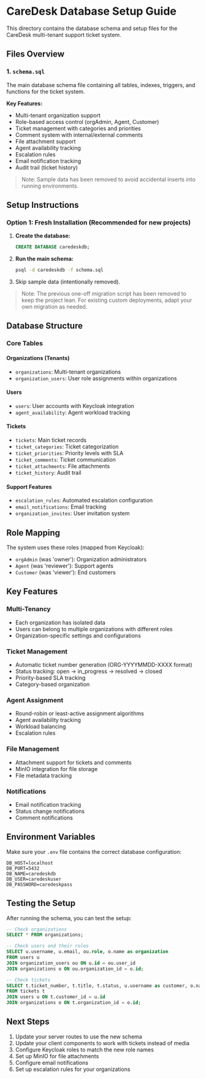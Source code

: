 # CareDesk Database Setup Guide

This directory contains the database schema and setup files for the CareDesk multi-tenant support ticket system.

## Files Overview

### 1. `schema.sql`
The main database schema file containing all tables, indexes, triggers, and functions for the ticket system.

**Key Features:**
- Multi-tenant organization support
- Role-based access control (orgAdmin, Agent, Customer)
- Ticket management with categories and priorities
- Comment system with internal/external comments
- File attachment support
- Agent availability tracking
- Escalation rules
- Email notification tracking
- Audit trail (ticket history)

> Note: Sample data has been removed to avoid accidental inserts into running environments.

## Setup Instructions

### Option 1: Fresh Installation (Recommended for new projects)

1. **Create the database:**
   ```sql
   CREATE DATABASE caredeskdb;
   ```

2. **Run the main schema:**
   ```bash
   psql -d caredeskdb -f schema.sql
   ```

3. Skip sample data (intentionally removed).

> Note: The previous one-off migration script has been removed to keep the project lean. For existing custom deployments, adapt your own migration as needed.

## Database Structure

### Core Tables

#### Organizations (Tenants)
- `organizations`: Multi-tenant organizations
- `organization_users`: User role assignments within organizations

#### Users
- `users`: User accounts with Keycloak integration
- `agent_availability`: Agent workload tracking

#### Tickets
- `tickets`: Main ticket records
- `ticket_categories`: Ticket categorization
- `ticket_priorities`: Priority levels with SLA
- `ticket_comments`: Ticket communication
- `ticket_attachments`: File attachments
- `ticket_history`: Audit trail

#### Support Features
- `escalation_rules`: Automated escalation configuration
- `email_notifications`: Email tracking
- `organization_invites`: User invitation system

## Role Mapping

The system uses these roles (mapped from Keycloak):
- `orgAdmin` (was 'owner'): Organization administrators
- `Agent` (was 'reviewer'): Support agents
- `Customer` (was 'viewer'): End customers

## Key Features

### Multi-Tenancy
- Each organization has isolated data
- Users can belong to multiple organizations with different roles
- Organization-specific settings and configurations

### Ticket Management
- Automatic ticket number generation (ORG-YYYYMMDD-XXXX format)
- Status tracking: open → in_progress → resolved → closed
- Priority-based SLA tracking
- Category-based organization

### Agent Assignment
- Round-robin or least-active assignment algorithms
- Agent availability tracking
- Workload balancing
- Escalation rules

### File Management
- Attachment support for tickets and comments
- MinIO integration for file storage
- File metadata tracking

### Notifications
- Email notification tracking
- Status change notifications
- Comment notifications

## Environment Variables

Make sure your `.env` file contains the correct database configuration:

```env
DB_HOST=localhost
DB_PORT=5432
DB_NAME=caredeskdb
DB_USER=caredeskuser
DB_PASSWORD=caredeskpass
```

## Testing the Setup

After running the schema, you can test the setup:

```sql
-- Check organizations
SELECT * FROM organizations;

-- Check users and their roles
SELECT u.username, u.email, ou.role, o.name as organization
FROM users u
JOIN organization_users ou ON u.id = ou.user_id
JOIN organizations o ON ou.organization_id = o.id;

-- Check tickets
SELECT t.ticket_number, t.title, t.status, u.username as customer, o.name as organization
FROM tickets t
JOIN users u ON t.customer_id = u.id
JOIN organizations o ON t.organization_id = o.id;
```

## Next Steps

1. Update your server routes to use the new schema
2. Update your client components to work with tickets instead of media
3. Configure Keycloak roles to match the new role names
4. Set up MinIO for file attachments
5. Configure email notifications
6. Set up escalation rules for your organizations
